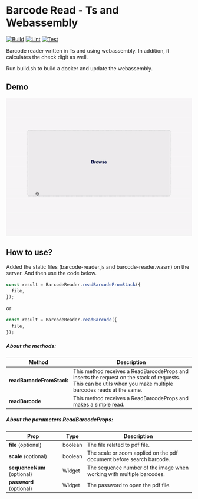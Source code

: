 # Barcode Read - Ts and Webassembly

[![Build](https://github.com/emirdeliz/barcode-reader-zbar-webassembly/actions/workflows/build.yml/badge.svg)](https://github.com/emirdeliz/barcode-reader-zbar-webassembly/actions/workflows/build.yml)
[![Lint](https://github.com/emirdeliz/barcode-reader-zbar-webassembly/actions/workflows/lint.yml/badge.svg)](https://github.com/emirdeliz/barcode-reader-zbar-webassembly/actions/workflows/lint.yml)
[![Test](https://github.com/emirdeliz/barcode-reader-zbar-webassembly/actions/workflows/test.yml/badge.svg)](https://github.com/emirdeliz/barcode-reader-zbar-webassembly/actions/workflows/test.yml)

Barcode reader written in Ts and using webassembly. In addition, it calculates the check digit as well.

Run build.sh to build a docker and update the webassembly.

## Demo

<img src="https://raw.githubusercontent.com/emirdeliz/barcode-reader-zbar-webassembly/master/docs/demo.gif" width="700" height="auto" alt="Upload Largest Files - example"/>

## How to use?

Added the static files (barcode-reader.js and barcode-reader.wasm) on the server. And then use the code below.

```javascript
const result = BarcodeReader.readBarcodeFromStack({
  file,
});
```

or

```javascript
const result = BarcodeReader.readBarcode({
  file,
});
```

##### About the methods:

| **Method**               | **Description**                                                                                                                                                |
| ------------------------ | -------------------------------------------------------------------------------------------------------------------------------------------------------------- |
| **readBarcodeFromStack** | This method receives a ReadBarcodeProps and inserts the request on the stack of requests. This can be utils when you make multiple barcodes reads at the same. |
| **readBarcode**          | This method receives a ReadBarcodeProps and makes a simple read.                                                                                               |

##### About the parameters **ReadBarcodeProps**:

| **Prop**                   | **Type** | **Description**                                                       |
| -------------------------- | -------- | --------------------------------------------------------------------- |
| **file** (optional)        | boolean  | The file related to pdf file.                                         |
| **scale** (optional)       | boolean  | The scale or zoom applied on the pdf document before search barcode.  |
| **sequenceNum** (optional) | Widget   | The sequence number of the image when working with multiple barcodes. |
| **password** (optional)    | Widget   | The password to open the pdf file.                                    |
